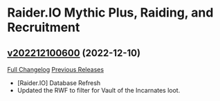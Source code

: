 # Raider.IO Mythic Plus, Raiding, and Recruitment

## [v202212100600](https://github.com/RaiderIO/raiderio-addon/tree/v202212100600) (2022-12-10)
[Full Changelog](https://github.com/RaiderIO/raiderio-addon/compare/v202212090600...v202212100600) [Previous Releases](https://github.com/RaiderIO/raiderio-addon/releases)

- [Raider.IO] Database Refresh  
- Updated the RWF to filter for Vault of the Incarnates loot.  
